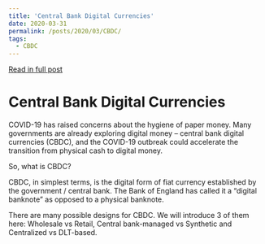 ```yaml
---
title: 'Central Bank Digital Currencies'
date: 2020-03-31
permalink: /posts/2020/03/CBDC/
tags:
  - CBDC
---
```


[Read in full post](https://digitalcurrency.economist.com/central-bank-digital-currency/)

Central Bank Digital Currencies
======
COVID-19 has raised concerns about the hygiene of paper money. Many governments are already exploring digital money – central bank digital currencies (CBDC), and the COVID-19 outbreak could accelerate the transition from physical cash to digital money.

So, what is CBDC?

CBDC, in simplest terms, is the digital form of fiat currency established by the government / central bank. The Bank of England has called it a “digital banknote” as opposed to a physical banknote.

There are many possible designs for CBDC. We will introduce 3 of them here: Wholesale vs Retail, Central bank-managed vs Synthetic and Centralized vs DLT-based.
